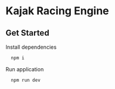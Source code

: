 
# Kajak Racing Engine




## Get Started

Install dependencies

```bash
  npm i
```

Run application

```bash
  npm run dev
```


